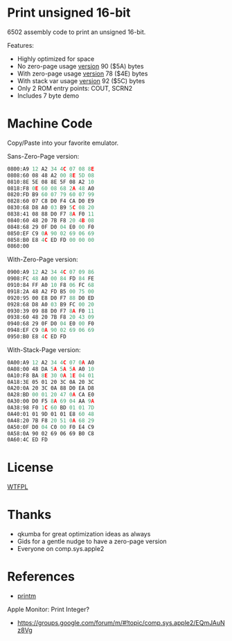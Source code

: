 # Print unsigned 16-bit

6502 assembly code to print an unsigned 16-bit.

Features:

* Highly optimized for space
* No zero-page usage   [version](print_uint16.s)    90 ($5A) bytes
* With zero-page usage [version](print_uint16_zp.s) 78 ($4E) bytes
* With stack var usage [version](print_uint16_sp.s) 92 ($5C) bytes
* Only 2 ROM entry points: COUT, SCRN2
* Includes 7 byte demo

# Machine Code

Copy/Paste into your favorite emulator.

Sans-Zero-Page version:

```asm
0800:A9 12 A2 34 4C 07 08 8E
0808:60 08 48 A2 00 8E 5D 08
0810:8E 5E 08 8E 5F 08 A2 10
0818:F8 0E 60 08 68 2A 48 A0
0820:FD B9 60 07 79 60 07 99
0828:60 07 C8 D0 F4 CA D0 E9
0830:68 D8 A0 03 B9 5C 08 20
0838:41 08 88 D0 F7 8A F0 11
0840:60 48 20 7B F8 20 4B 08
0848:68 29 0F D0 04 E0 00 F0
0850:EF C9 0A 90 02 69 06 69
0858:B0 E8 4C ED FD 00 00 00
0860:00 
```

With-Zero-Page version:

```asm
0900:A9 12 A2 34 4C 07 09 86
0908:FC 48 A0 00 84 FD 84 FE
0910:84 FF A0 10 F8 06 FC 68
0918:2A 48 A2 FD B5 00 75 00
0920:95 00 E8 D0 F7 88 D0 ED
0928:68 D8 A0 03 B9 FC 00 20
0930:39 09 88 D0 F7 8A F0 11
0938:60 48 20 7B F8 20 43 09
0940:68 29 0F D0 04 E0 00 F0
0948:EF C9 0A 90 02 69 06 69
0950:B0 E8 4C ED FD 
```

With-Stack-Page version:

```asm
0A00:A9 12 A2 34 4C 07 0A A0
0A08:00 48 DA 5A 5A 5A A0 10
0A10:F8 BA 8E 30 0A 1E 04 01
0A18:3E 05 01 20 3C 0A 20 3C
0A20:0A 20 3C 0A 88 D0 EA D8
0A28:BD 00 01 20 47 0A CA E0
0A30:00 D0 F5 8A 69 04 AA 9A
0A38:98 F0 1C 60 BD 01 01 7D
0A40:01 01 9D 01 01 E8 60 48
0A48:20 7B F8 20 51 0A 68 29
0A50:0F D0 04 C0 00 F0 E4 C9
0A58:0A 90 02 69 06 69 B0 C8
0A60:4C ED FD
```

# License

[WTFPL](http://www.wtfpl.net/)


# Thanks

* qkumba for great optimization ideas as always
* Gids for a gentle nudge to have a zero-page version
* Everyone on comp.sys.apple2


# References

* [printm](https://github.com/Michaelangel007/apple2_printm)

Apple Monitor: Print Integer?
* https://groups.google.com/forum/m/#!topic/comp.sys.apple2/EQmJAuNz8Vg 

